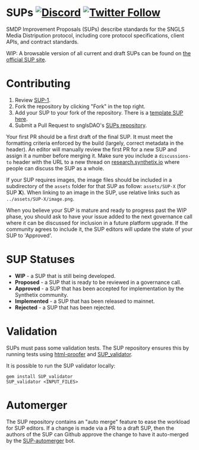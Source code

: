 # SUPs [![Discord](https://img.shields.io/discord/413890591840272394.svg?color=768AD4&label=discord&logo=https%3A%2F%2Fdiscordapp.com%2Fassets%2F8c9701b98ad4372b58f13fd9f65f966e.svg)](https://discordapp.com/channels/413890591840272394/) [![Twitter Follow](https://img.shields.io/twitter/follow/snglsDAO.svg?label=snglsDAO&style=social)](https://twitter.com/snglsDAO)
SMDP Improvement Proposals (SUPs) describe standards for the SNGLS Media Distripution protocol, including core protocol specifications, client APIs, and contract standards.

WIP: A browsable version of all current and draft SUPs can be found on [the official SUP site](https://SUPs.synthetix.io/).

# Contributing

 1. Review [SUP-1](SUPS/SUP-1.md).
 2. Fork the repository by clicking "Fork" in the top right.
 3. Add your SUP to your fork of the repository. There is a [template SUP here](SIP-X.md).
 4. Submit a Pull Request to snglsDAO's [SUPs repository](https://github.com/snglsDAO/SUPs).

Your first PR should be a first draft of the final SUP. It must meet the formatting criteria enforced by the build (largely, correct metadata in the header). An editor will manually review the first PR for a new SUP and assign it a number before merging it. Make sure you include a `discussions-to` header with the URL to a new thread on [research.synthetix.io](https://research.synthetix.io) where people can discuss the SUP as a whole.

If your SUP requires images, the image files should be included in a subdirectory of the `assets` folder for that SUP as follow: `assets/SUP-X` (for SUP **X**). When linking to an image in the SUP, use relative links such as `../assets/SUP-X/image.png`.

When you believe your SUP is mature and ready to progress past the WIP phase, you should ask to have your issue added to the next governance call where it can be discussed for inclusion in a future platform upgrade. If the community agrees to include it, the SUP editors will update the state of your SUP to 'Approved'. 

# SUP Statuses

* **WIP** - a SUP that is still being developed.
* **Proposed** - a SUP that is ready to be reviewed in a governance call.
* **Approved** - a SUP that has been accepted for implementation by the Synthetix community.
* **Implemented** - a SUP that has been released to mainnet.
* **Rejected** - a SUP that has been rejected.


# Validation

SUPs must pass some validation tests.  The SUP repository ensures this by running tests using [html-proofer](https://rubygems.org/gems/html-proofer) and [SUP_validator](https://rubygems.org/gems/SIP_validator).

It is possible to run the SUP validator locally:
```
gem install SUP_validator
SUP_validator <INPUT_FILES>
```


# Automerger

The SUP repository contains an "auto merge" feature to ease the workload for SUP editors.  If a change is made via a PR to a draft SUP, then the authors of the SUP can Github approve the change to have it auto-merged by the [SUP-automerger](https://github.com/bakaoh/SIP_automerger) bot.
